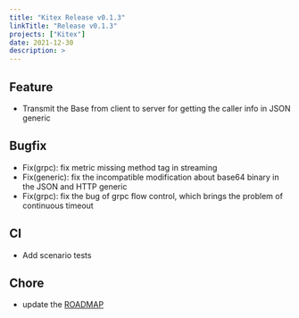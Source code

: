 ```yaml
---
title: "Kitex Release v0.1.3"
linkTitle: "Release v0.1.3"
projects: ["Kitex"]
date: 2021-12-30
description: >
---
```


## Feature

- Transmit the Base from client to server for getting the caller info in JSON generic

## Bugfix

- Fix(grpc): fix metric missing method tag in streaming
- Fix(generic): fix the incompatible modification about base64 binary in the JSON and HTTP generic
- Fix(grpc): fix the bug of grpc flow control, which brings the problem of continuous timeout

## CI

- Add scenario tests

## Chore

- update the [ROADMAP](https://github.com/cloudwego/kitex/blob/develop/ROADMAP.md)
